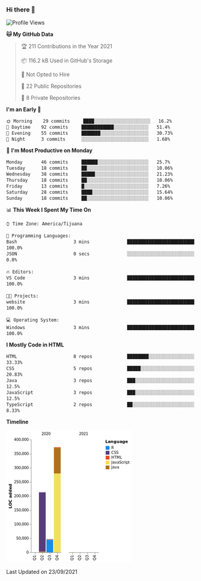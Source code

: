 ### Hi there 👋

<!--START_SECTION:waka-->
![Profile Views](http://img.shields.io/badge/Profile%20Views-0-blue)

**🐱 My GitHub Data** 

> 🏆 211 Contributions in the Year 2021
 > 
> 📦 116.2 kB Used in GitHub's Storage 
 > 
> 🚫 Not Opted to Hire
 > 
> 📜 22 Public Repositories 
 > 
> 🔑 8 Private Repositories  
 > 
**I'm an Early 🐤** 

```text
🌞 Morning    29 commits     ████░░░░░░░░░░░░░░░░░░░░░   16.2% 
🌆 Daytime    92 commits     ████████████░░░░░░░░░░░░░   51.4% 
🌃 Evening    55 commits     ███████░░░░░░░░░░░░░░░░░░   30.73% 
🌙 Night      3 commits      ░░░░░░░░░░░░░░░░░░░░░░░░░   1.68%

```
📅 **I'm Most Productive on Monday** 

```text
Monday       46 commits     ██████░░░░░░░░░░░░░░░░░░░   25.7% 
Tuesday      18 commits     ██░░░░░░░░░░░░░░░░░░░░░░░   10.06% 
Wednesday    38 commits     █████░░░░░░░░░░░░░░░░░░░░   21.23% 
Thursday     18 commits     ██░░░░░░░░░░░░░░░░░░░░░░░   10.06% 
Friday       13 commits     █░░░░░░░░░░░░░░░░░░░░░░░░   7.26% 
Saturday     28 commits     ████░░░░░░░░░░░░░░░░░░░░░   15.64% 
Sunday       18 commits     ██░░░░░░░░░░░░░░░░░░░░░░░   10.06%

```


📊 **This Week I Spent My Time On** 

```text
⌚︎ Time Zone: America/Tijuana

💬 Programming Languages: 
Bash                     3 mins              █████████████████████████   100.0% 
JSON                     0 secs              ░░░░░░░░░░░░░░░░░░░░░░░░░   0.0%

🔥 Editors: 
VS Code                  3 mins              █████████████████████████   100.0%

🐱‍💻 Projects: 
website                  3 mins              █████████████████████████   100.0%

💻 Operating System: 
Windows                  3 mins              █████████████████████████   100.0%

```

**I Mostly Code in HTML** 

```text
HTML                     8 repos             ████████░░░░░░░░░░░░░░░░░   33.33% 
CSS                      5 repos             █████░░░░░░░░░░░░░░░░░░░░   20.83% 
Java                     3 repos             ███░░░░░░░░░░░░░░░░░░░░░░   12.5% 
JavaScript               3 repos             ███░░░░░░░░░░░░░░░░░░░░░░   12.5% 
TypeScript               2 repos             ██░░░░░░░░░░░░░░░░░░░░░░░   8.33%

```


**Timeline**

![Chart not found](https://raw.githubusercontent.com/Aarushi-Pandey/Aarushi-Pandey/main/charts/bar_graph.png) 


 Last Updated on 23/09/2021
<!--END_SECTION:waka-->
